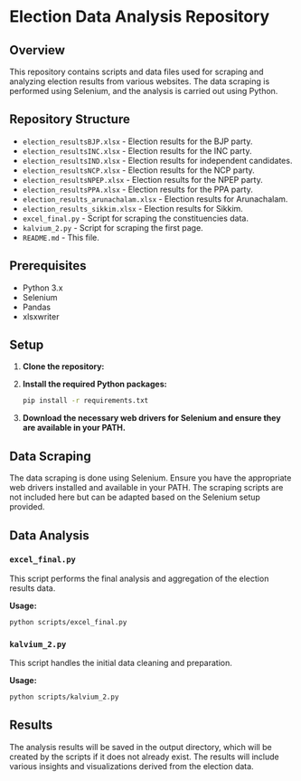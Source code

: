 # Election Data Analysis Repository

## Overview
This repository contains scripts and data files used for scraping and analyzing election results from various websites. The data scraping is performed using Selenium, and the analysis is carried out using Python.

## Repository Structure

  - `election_resultsBJP.xlsx` - Election results for the BJP party.
  - `election_resultsINC.xlsx` - Election results for the INC party.
  - `election_resultsIND.xlsx` - Election results for independent candidates.
  - `election_resultsNCP.xlsx` - Election results for the NCP party.
  - `election_resultsNPEP.xlsx` - Election results for the NPEP party.
  - `election_resultsPPA.xlsx` - Election results for the PPA party.
  - `election_results_arunachalam.xlsx` - Election results for Arunachalam.
  - `election_results_sikkim.xlsx` - Election results for Sikkim.
  - `excel_final.py` - Script for scraping the constituencies data.
  - `kalvium_2.py` - Script for scraping the first page.
- `README.md` - This file.

## Prerequisites

- Python 3.x
- Selenium
- Pandas
- xlsxwriter

## Setup

1. **Clone the repository:**

2. **Install the required Python packages:**

    ```bash
    pip install -r requirements.txt
    ```

3. **Download the necessary web drivers for Selenium and ensure they are available in your PATH.**

## Data Scraping

The data scraping is done using Selenium. Ensure you have the appropriate web drivers installed and available in your PATH. The scraping scripts are not included here but can be adapted based on the Selenium setup provided.

## Data Analysis

### `excel_final.py`
This script performs the final analysis and aggregation of the election results data.

**Usage:**

```bash
python scripts/excel_final.py
```

### `kalvium_2.py`
This script handles the initial data cleaning and preparation.

**Usage:**

```bash
python scripts/kalvium_2.py
```


## Results

The analysis results will be saved in the output directory, which will be created by the scripts if it does not already exist. The results will include various insights and visualizations derived from the election data.
